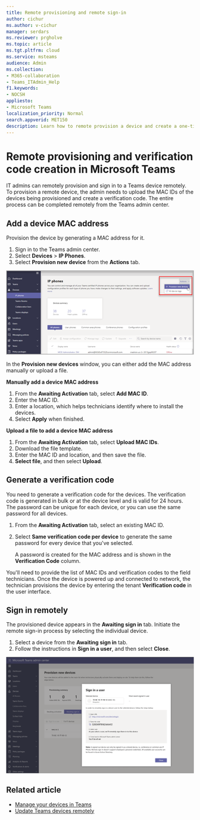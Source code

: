 ```yaml
---
title: Remote provisioning and remote sign-in
author: cichur
ms.author: v-cichur
manager: serdars
ms.reviewer: prgholve
ms.topic: article
ms.tgt.pltfrm: cloud
ms.service: msteams
audience: Admin
ms.collection: 
- M365-collaboration
- Teams_ITAdmin_Help
f1.keywords:
- NOCSH
appliesto: 
- Microsoft Teams
localization_priority: Normal
search.appverid: MET150
description: Learn how to remote provision a device and create a one-time password in Microsoft Teams. 
---
```


# Remote provisioning and verification code creation in Microsoft Teams

IT admins can remotely provision and sign in to a Teams device remotely. To provision a remote device, the admin needs to upload the MAC IDs of the devices being provisioned and create a verification code. The entire process can be completed remotely from the Teams admin center.

## Add a device MAC address

Provision the device by generating a MAC address for it.

1. Sign in to the Teams admin center.
2. Select **Devices** > **IP Phones**.
3. Select **Provision new device** from the **Actions** tab.

![Provision new device option from the Actions tab](../media/provision-new-device.png)

In the **Provision new devices** window, you can either add the MAC address manually or upload a file.

**Manually add a device MAC address**

1. From the **Awaiting Activation** tab, select **Add MAC ID**.
2. Enter the MAC ID. 
3. Enter a location, which helps technicians identify where to install the devices. 
4. Select **Apply** when finished.

**Upload a file to add a device MAC address**

1. From the **Awaiting Activation** tab, select **Upload MAC IDs**.
2. Download the file template.
3. Enter the MAC ID and location, and then save the file.
4. **Select file**, and then select **Upload**.

## Generate a verification code

You need to generate a verification code for the devices. The verification code is generated in bulk or at the device level and is valid for 24 hours. The password can be unique for each device, or you can use the same password for all devices.

1. From the **Awaiting Activation** tab, select an existing MAC ID.
2. Select **Same verification code per device** to generate the same password for every device that you've selected. 

   A password is created for the MAC address and is shown in the **Verification Code** column.

You'll need to provide the list of MAC IDs and verification codes to the field technicians. Once the device is powered up and connected to network, the technician provisions the device by entering the tenant **Verification code** in the user interface.

## Sign in remotely

The provisioned device appears in the **Awaiting sign in** tab. Initiate the remote sign-in process by selecting the individual device.

1. Select a device from the **Awaiting sign in** tab.
2. Follow the instructions in **Sign in a user**, and then select **Close**.

![the Sign in a user window](../media/sign-in-user.png)

## Related article

- [Manage your devices in Teams](device-management.md)
- [Update Teams devices remotely](remote-update.md)
